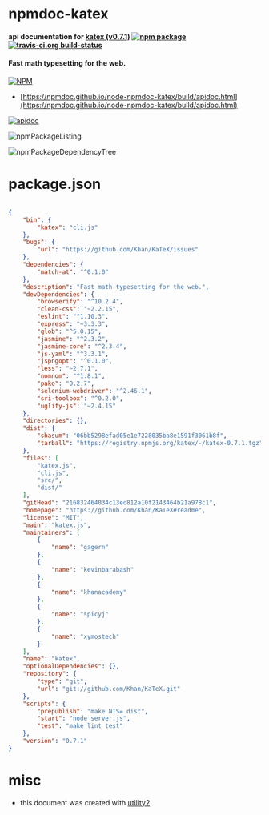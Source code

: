# npmdoc-katex

#### api documentation for  [katex (v0.7.1)](https://github.com/Khan/KaTeX#readme)  [![npm package](https://img.shields.io/npm/v/npmdoc-katex.svg?style=flat-square)](https://www.npmjs.org/package/npmdoc-katex) [![travis-ci.org build-status](https://api.travis-ci.org/npmdoc/node-npmdoc-katex.svg)](https://travis-ci.org/npmdoc/node-npmdoc-katex)

#### Fast math typesetting for the web.

[![NPM](https://nodei.co/npm/katex.png?downloads=true&downloadRank=true&stars=true)](https://www.npmjs.com/package/katex)

- [https://npmdoc.github.io/node-npmdoc-katex/build/apidoc.html](https://npmdoc.github.io/node-npmdoc-katex/build/apidoc.html)

[![apidoc](https://npmdoc.github.io/node-npmdoc-katex/build/screenCapture.buildCi.browser.%252Ftmp%252Fbuild%252Fapidoc.html.png)](https://npmdoc.github.io/node-npmdoc-katex/build/apidoc.html)

![npmPackageListing](https://npmdoc.github.io/node-npmdoc-katex/build/screenCapture.npmPackageListing.svg)

![npmPackageDependencyTree](https://npmdoc.github.io/node-npmdoc-katex/build/screenCapture.npmPackageDependencyTree.svg)



# package.json

```json

{
    "bin": {
        "katex": "cli.js"
    },
    "bugs": {
        "url": "https://github.com/Khan/KaTeX/issues"
    },
    "dependencies": {
        "match-at": "^0.1.0"
    },
    "description": "Fast math typesetting for the web.",
    "devDependencies": {
        "browserify": "^10.2.4",
        "clean-css": "~2.2.15",
        "eslint": "^1.10.3",
        "express": "~3.3.3",
        "glob": "^5.0.15",
        "jasmine": "^2.3.2",
        "jasmine-core": "^2.3.4",
        "js-yaml": "^3.3.1",
        "jspngopt": "^0.1.0",
        "less": "~2.7.1",
        "nomnom": "^1.8.1",
        "pako": "0.2.7",
        "selenium-webdriver": "^2.46.1",
        "sri-toolbox": "^0.2.0",
        "uglify-js": "~2.4.15"
    },
    "directories": {},
    "dist": {
        "shasum": "06bb5298efad05e1e7228035ba8e1591f3061b8f",
        "tarball": "https://registry.npmjs.org/katex/-/katex-0.7.1.tgz"
    },
    "files": [
        "katex.js",
        "cli.js",
        "src/",
        "dist/"
    ],
    "gitHead": "216832464034c13ec812a10f2143464b21a978c1",
    "homepage": "https://github.com/Khan/KaTeX#readme",
    "license": "MIT",
    "main": "katex.js",
    "maintainers": [
        {
            "name": "gagern"
        },
        {
            "name": "kevinbarabash"
        },
        {
            "name": "khanacademy"
        },
        {
            "name": "spicyj"
        },
        {
            "name": "xymostech"
        }
    ],
    "name": "katex",
    "optionalDependencies": {},
    "repository": {
        "type": "git",
        "url": "git://github.com/Khan/KaTeX.git"
    },
    "scripts": {
        "prepublish": "make NIS= dist",
        "start": "node server.js",
        "test": "make lint test"
    },
    "version": "0.7.1"
}
```



# misc
- this document was created with [utility2](https://github.com/kaizhu256/node-utility2)
